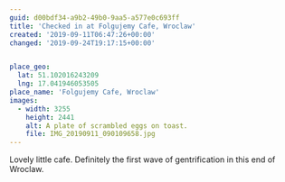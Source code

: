 ```yaml
---
guid: d00bdf34-a9b2-49b0-9aa5-a577e0c693ff
title: 'Checked in at Folgujemy Cafe, Wroclaw'
created: '2019-09-11T06:47:26+00:00'
changed: '2019-09-24T19:17:15+00:00'


place_geo:
  lat: 51.102016243209
  lng: 17.041946053505
place_name: 'Folgujemy Cafe, Wroclaw'
images:
  - width: 3255
    height: 2441
    alt: A plate of scrambled eggs on toast.
    file: IMG_20190911_090109658.jpg
---
```


Lovely little cafe. Definitely the first wave of gentrification in this end of Wroclaw. 
